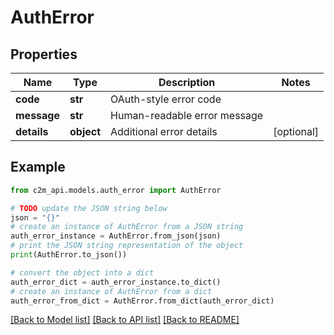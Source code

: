 # AuthError


## Properties

Name | Type | Description | Notes
------------ | ------------- | ------------- | -------------
**code** | **str** | OAuth-style error code | 
**message** | **str** | Human-readable error message | 
**details** | **object** | Additional error details | [optional] 

## Example

```python
from c2m_api.models.auth_error import AuthError

# TODO update the JSON string below
json = "{}"
# create an instance of AuthError from a JSON string
auth_error_instance = AuthError.from_json(json)
# print the JSON string representation of the object
print(AuthError.to_json())

# convert the object into a dict
auth_error_dict = auth_error_instance.to_dict()
# create an instance of AuthError from a dict
auth_error_from_dict = AuthError.from_dict(auth_error_dict)
```
[[Back to Model list]](../README.md#documentation-for-models) [[Back to API list]](../README.md#documentation-for-api-endpoints) [[Back to README]](../README.md)


